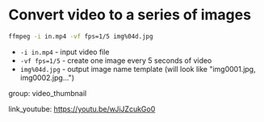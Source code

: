 # Convert video to a series of images

```bash
ffmpeg -i in.mp4 -vf fps=1/5 img%04d.jpg
```

- `-i in.mp4` - input video file
- `-vf fps=1/5` - create one image every 5 seconds of video
- `img%04d.jpg` - output image name template (will look like "img0001.jpg, img0002.jpg...")

group: video_thumbnail


link_youtube: https://youtu.be/wJiJZcukGo0
